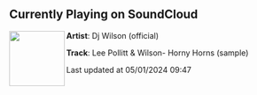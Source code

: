## Currently Playing on SoundCloud

[<img align="left" width="100" src="https://i1.sndcdn.com/artworks-w2Rwk2cDzCOvXEZa-fXyMzg-t500x500.jpg">](https://soundcloud.com/steven-j-wilson-2/lee-pollitt-wilson-horny-horns-sample?in=saxurn/sets/tmp/)

**Artist**: Dj Wilson (official) 

**Track**: Lee Pollitt & Wilson- Horny Horns (sample)

Last updated at 05/01/2024 09:47

